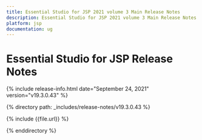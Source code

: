 ```yaml
---
title: Essential Studio for JSP 2021 volume 3 Main Release Notes  
description: Essential Studio for JSP 2021 volume 3 Main Release Notes  
platform: jsp
documentation: ug
---
```


# Essential Studio for JSP  Release Notes  

{% include release-info.html date="September 24, 2021"  version="v19.3.0.43" %} 


{% directory path: _includes/release-notes/v19.3.0.43 %}

{% include {{file.url}} %}

{% enddirectory %}